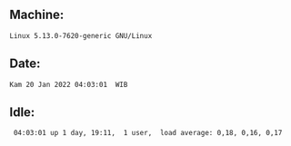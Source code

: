 ## Machine:
```
Linux 5.13.0-7620-generic GNU/Linux
```
## Date:
```
Kam 20 Jan 2022 04:03:01  WIB
```
## Idle:
```
 04:03:01 up 1 day, 19:11,  1 user,  load average: 0,18, 0,16, 0,17
```
